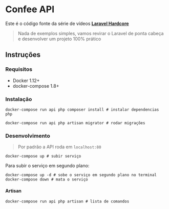 # Confee API

Este é o código fonte da série de vídeos [**Laravel Hardcore**](https://codecasts.com.br/series/laravel-hardcore)

> Nada de exemplos simples, vamos revirar o Laravel de ponta cabeça e desenvolver um projeto 100% prático


## Instruções

### Requisitos

- Docker 1.12+
- docker-compose 1.8+

### Instalação

```shell
docker-compose run api php composer install # instalar dependencias php
```

```shell
docker-compose run api php artisan migrator # rodar migrações
```

### Desenvolvimento

> Por padrão a API roda em `localhost:80`

```shell
docker-compose up # subir serviço
```

Para subir o serviço em segundo plano:

```shell
docker-compose up -d # sobe o serviço em segundo plano no terminal
docker-compose down # mata o serviço
```

#### Artisan

```shell
docker-compose run api php artisan # lista de comandos
```